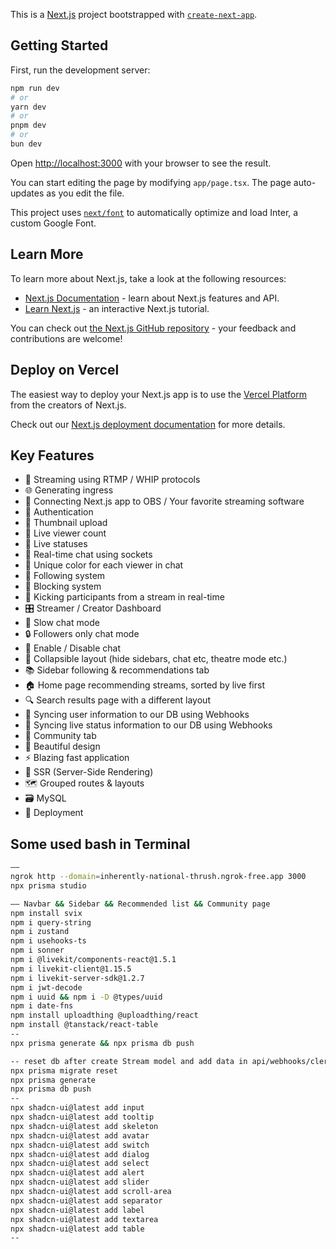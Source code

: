 This is a [Next.js](https://nextjs.org/) project bootstrapped with [`create-next-app`](https://github.com/vercel/next.js/tree/canary/packages/create-next-app).

## Getting Started

First, run the development server:

```bash
npm run dev
# or
yarn dev
# or
pnpm dev
# or
bun dev
```

Open [http://localhost:3000](http://localhost:3000) with your browser to see the result.

You can start editing the page by modifying `app/page.tsx`. The page auto-updates as you edit the file.

This project uses [`next/font`](https://nextjs.org/docs/basic-features/font-optimization) to automatically optimize and load Inter, a custom Google Font.

## Learn More

To learn more about Next.js, take a look at the following resources:

- [Next.js Documentation](https://nextjs.org/docs) - learn about Next.js features and API.
- [Learn Next.js](https://nextjs.org/learn) - an interactive Next.js tutorial.

You can check out [the Next.js GitHub repository](https://github.com/vercel/next.js/) - your feedback and contributions are welcome!

## Deploy on Vercel

The easiest way to deploy your Next.js app is to use the [Vercel Platform](https://vercel.com/new?utm_medium=default-template&filter=next.js&utm_source=create-next-app&utm_campaign=create-next-app-readme) from the creators of Next.js.

Check out our [Next.js deployment documentation](https://nextjs.org/docs/deployment) for more details.


## Key Features
- 📡 Streaming using RTMP / WHIP protocols 
- 🌐 Generating ingress
- 🔗 Connecting Next.js app to OBS / Your favorite streaming software 
- 🔐 Authentication 
- 📸 Thumbnail upload
- 👀 Live viewer count 
- 🚦 Live statuses 
- 💬 Real-time chat using sockets 
- 🎨 Unique color for each viewer in chat 
- 👥 Following system 
- 🚫 Blocking system 
- 👢 Kicking participants from a stream in real-time 
- 🎛️ Streamer / Creator Dashboard 
- 🐢 Slow chat mode 
- 🔒 Followers only chat mode 
- 📴 Enable / Disable chat 
- 🔽 Collapsible layout (hide sidebars, chat etc, theatre mode etc.) 
- 📚 Sidebar following & recommendations tab 
- 🏠 Home page recommending streams, sorted by live first 
- 🔍 Search results page with a different layout 
- 🔄 Syncing user information to our DB using Webhooks 
- 📡 Syncing live status information to our DB using Webhooks 
- 🤝 Community tab 
- 🎨 Beautiful design
- ⚡ Blazing fast application 
- 📄 SSR (Server-Side Rendering) 
- 🗺️ Grouped routes & layouts 
- 🗃️ MySQL
- 🚀 Deployment

## Some used bash in Terminal
```sh
——  
ngrok http --domain=inherently-national-thrush.ngrok-free.app 3000
npx prisma studio 

—— Navbar && Sidebar && Recommended list && Community page
npm install svix  
npm i query-string  
npm i zustand  
npm i usehooks-ts  
npm i sonner
npm i @livekit/components-react@1.5.1
npm i livekit-client@1.15.5
npm i livekit-server-sdk@1.2.7
npm i jwt-decode
npm i uuid && npm i -D @types/uuid
npm i date-fns
npm install uploadthing @uploadthing/react
npm install @tanstack/react-table
--
npx prisma generate && npx prisma db push

-- reset db after create Stream model and add data in api/webhooks/clerk/route.ts
npx prisma migrate reset
npx prisma generate
npx prisma db push
-- 
npx shadcn-ui@latest add input  
npx shadcn-ui@latest add tooltip  
npx shadcn-ui@latest add skeleton  
npx shadcn-ui@latest add avatar  
npx shadcn-ui@latest add switch
npx shadcn-ui@latest add dialog
npx shadcn-ui@latest add select
npx shadcn-ui@latest add alert
npx shadcn-ui@latest add slider
npx shadcn-ui@latest add scroll-area
npx shadcn-ui@latest add separator
npx shadcn-ui@latest add label
npx shadcn-ui@latest add textarea
npx shadcn-ui@latest add table 
--